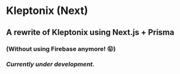 # Kleptonix (Next)
## A rewrite of Kleptonix using Next.js + Prisma
### (Without using Firebase anymore! 😝)
### *Currently under development.*